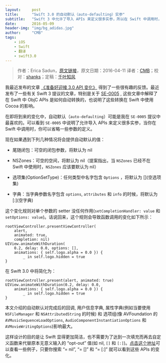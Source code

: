 ```yaml
---
layout:     post
title:      "Swift 3.0 的自动默认（auto-defaulting）实参"
subtitle:   "Swift 3 中允许了导入 APIs 来定义很多实参，所以在 Swift 中调用时，你可以省略一些参数的定义"
date:       2016-05-09
header-img: "img/bg_adidas.jpg"
author:     "CMB"
tags:
    - iOS
    - Swift
    - 翻译
    - swift3.0
---
```


> 作者：Erica Sadun，[原文链接](http://ericasadun.com/2016/04/11/auto-defaulting-objc-arguments/)，原文日期：2016-04-11
> 译者：[CMB](https://github.com/chenmingbiao)；校对：[shanks](http://codebuild.me/)；定稿：[千叶知风](http://weibo.com/xiaoxxiao)

<!--此处开始正文-->

我最近发布的文章 [《准备好迎接 3.0 API 变化》](http://swift.gg/2016/05/03/preparing-for-3-0-api-pruning/) 得到了一些很有趣的反馈。最近发布了一些有关 Swift 3 提议的文章，特别是关于 [SE-0005](https://github.com/apple/swift-evolution/blob/master/proposals/0005-objective-c-name-translation.md) , 这些文章中解释了在 Swift 中 ObjC APIs 是如何自动转换的，也说明了这些转换在 Swift 中使用 Cocoa 的影响。

<!--more-->

在即将到来的变化中，自动默认（`auto-defaulting`）可能是我在 `SE-0005` 提议中最喜欢的。可以看到 `SE-0005` 中说明了允许导入 APIs 来定义很多实参，当你在 Swift 中调用时，你可以省略一些参数的定义。

现在如果遇到下列几种情况将会提供自动默认的值：

* 尾随闭包：可空的闭包参数，将默认为 nil

* NSZones：可空的空间，将默认为 nil（提案指出，当 `NSZones` 已经不在 Swift 中使用时，`NSZones` 应该要默认为 nil）

* 选项集(OptionSetType)：任何类型中名字包含 `Options` ，将默认为 []\(空选项集)

* 字典：当字典参数名字包含 `options`, `attributes` 和 `info` 的时候，将默认为[:]\(空字典) 

这个变化规则对单个参数的 setter 没任何作用(`setCompletionHandler: value` 和 `setOptions: value`)。话说回来，这个规则会导致函数调用的变化如下所示：

```
rootViewController.presentViewController(
    alert, 
    animated: true, 
    completion: nil)
UIView.animateWithDuration(
    0.2, delay: 0.0, options: [], 
    animations: { self.logo.alpha = 0.0 }) { 
        _ in self.logo.hidden = true 
}
```

在 Swift 3.0 中将简化为：

```
rootViewController.present(alert, animated: true)
UIView.animateWithDuration(0.2, delay: 0.0, 
    animations: { self.logo.alpha = 0.0 }) {
        _ in self.logo.hidden = true 
}
```

本文介绍的自动默认对完成后的回调, 用户信息字典, 属性字典(例如当要使用 `NSFileManager` 和 `NSAttributedString` 的时候) 和 选项组(像 AVFoundation 的 `AVMusicSequenceLoadOptions`, `AudioComponentInstantiationOptions` 和 `AVMovieWritingOptions`)影响最大。

这样设计的目的是让 Swift 显得更加简洁，也不需要为了达到一次填充而再去自定义函数来代替原本无意义输入的 “opt-out” 值(如 nil, `[]` 和 `[:]`)。[点击这个地址](https://github.com/apple/swift-3-api-guidelines-review/compare/swift-2...swift-3)可以查看一些例子，只要你搜索 “= nil”, “= []” 和 “= [:]” 就可以看到这些 APIs 的变化。